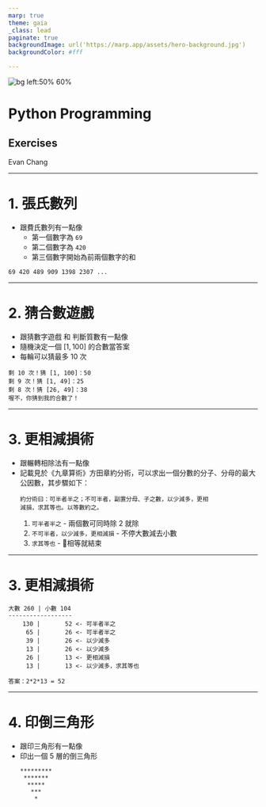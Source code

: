 ```yaml
---
marp: true
theme: gaia
_class: lead
paginate: true
backgroundImage: url('https://marp.app/assets/hero-background.jpg')
backgroundColor: #fff

---
```


![bg left:50% 60%](https://upload.wikimedia.org/wikipedia/commons/thumb/c/c3/Python-logo-notext.svg/768px-Python-logo-notext.svg.png)

# **Python Programming**
## Exercises

Evan Chang

---

# 1. 張氏數列

* 跟費氏數列有一點像
  * 第一個數字為 `69`
  * 第二個數字為 `420`
  * 第三個數字開始為前兩個數字的和
```
69 420 489 909 1398 2307 ...
```

---

# 2. 猜合數遊戲

* 跟猜數字遊戲 和 判斷質數有一點像
* 隨機決定一個 $[1, 100]$ 的合數當答案
* 每輪可以猜最多 $10$ 次
```
剩 10 次！猜 [1, 100]：50
剩 9 次！猜 [1, 49]：25
剩 8 次！猜 [26, 49]：38
喔不，你猜到我的合數了！
```

---

# 3. 更相減損術

* 跟輾轉相除法有一點像
* 記載見於《九章算術》方田章約分術，可以求出一個分數的分子、分母的最大公因數，其步驟如下：
    ```
    約分術曰：可半者半之；不可半者，副置分母、子之數，以少減多，更相
    減損，求其等也。以等數約之。
    ```
  1. `可半者半之` - 兩個數可同時除 $2$ 就除
  2. `不可半者，以少減多，更相減損` - 不停大數減去小數
  3. `求其等也` - 相等就結束

---

# 3. 更相減損術

```
大數 260 | 小數 104
------------------
    130 |       52 <- 可半者半之
     65 |       26 <- 可半者半之
     39 |       26 <- 以少減多
     13 |       26 <- 以少減多
     26 |       13 <- 更相減損
     13 |       13 <- 以少減多，求其等也

答案：2*2*13 = 52
```

---

# 4. 印倒三角形

* 跟印三角形有一點像
* 印出一個 $5$ 層的倒三角形
    ```
    *********
     *******
      *****
       ***
        *
    ```
